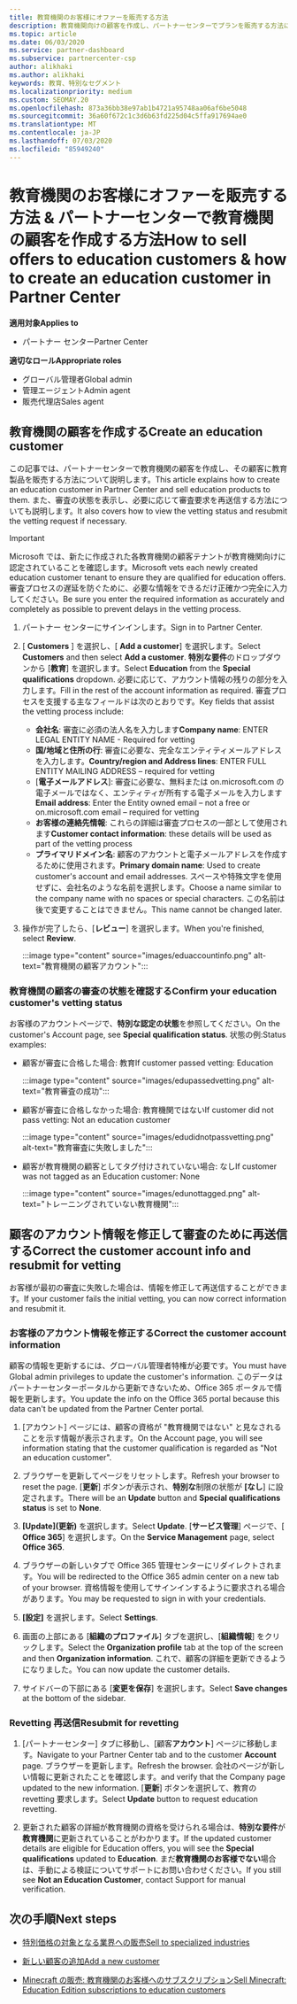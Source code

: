 ```yaml
---
title: 教育機関のお客様にオファーを販売する方法
description: 教育機関向けの顧客を作成し、パートナーセンターでプランを販売する方法について説明します。
ms.topic: article
ms.date: 06/03/2020
ms.service: partner-dashboard
ms.subservice: partnercenter-csp
author: alikhaki
ms.author: alikhaki
keywords: 教育、特別なセグメント
ms.localizationpriority: medium
ms.custom: SEOMAY.20
ms.openlocfilehash: 873a36bb38e97ab1b4721a95748aa06af6be5048
ms.sourcegitcommit: 36a60f672c1c3d6b63fd225d04c5ffa917694ae0
ms.translationtype: MT
ms.contentlocale: ja-JP
ms.lasthandoff: 07/03/2020
ms.locfileid: "85949240"
---
```

# <a name="how-to-sell-offers-to-education-customers--how-to-create-an-education-customer-in-partner-center"></a><span data-ttu-id="73260-104">教育機関のお客様にオファーを販売する方法 & パートナーセンターで教育機関の顧客を作成する方法</span><span class="sxs-lookup"><span data-stu-id="73260-104">How to sell offers to education customers & how to create an education customer in Partner Center</span></span>

<span data-ttu-id="73260-105">**適用対象**</span><span class="sxs-lookup"><span data-stu-id="73260-105">**Applies to**</span></span>

- <span data-ttu-id="73260-106">パートナー センター</span><span class="sxs-lookup"><span data-stu-id="73260-106">Partner Center</span></span>

<span data-ttu-id="73260-107">**適切なロール**</span><span class="sxs-lookup"><span data-stu-id="73260-107">**Appropriate roles**</span></span>

- <span data-ttu-id="73260-108">グローバル管理者</span><span class="sxs-lookup"><span data-stu-id="73260-108">Global admin</span></span>
- <span data-ttu-id="73260-109">管理エージェント</span><span class="sxs-lookup"><span data-stu-id="73260-109">Admin agent</span></span>
- <span data-ttu-id="73260-110">販売代理店</span><span class="sxs-lookup"><span data-stu-id="73260-110">Sales agent</span></span>

## <a name="create-an-education-customer"></a><span data-ttu-id="73260-111">教育機関の顧客を作成する</span><span class="sxs-lookup"><span data-stu-id="73260-111">Create an education customer</span></span>

<span data-ttu-id="73260-112">この記事では、パートナーセンターで教育機関の顧客を作成し、その顧客に教育製品を販売する方法について説明します。</span><span class="sxs-lookup"><span data-stu-id="73260-112">This article explains how to create an education customer in Partner Center and sell education products to them.</span></span> <span data-ttu-id="73260-113">また、審査の状態を表示し、必要に応じて審査要求を再送信する方法についても説明します。</span><span class="sxs-lookup"><span data-stu-id="73260-113">It also covers how to view the vetting status and resubmit the vetting request if necessary.</span></span>

> [!IMPORTANT]
> <span data-ttu-id="73260-114">Microsoft では、新たに作成された各教育機関の顧客テナントが教育機関向けに認定されていることを確認します。</span><span class="sxs-lookup"><span data-stu-id="73260-114">Microsoft vets each newly created education customer tenant to ensure they are qualified for education offers.</span></span>  <span data-ttu-id="73260-115">審査プロセスの遅延を防ぐために、必要な情報をできるだけ正確かつ完全に入力してください。</span><span class="sxs-lookup"><span data-stu-id="73260-115">Be sure you enter the required information as accurately and completely as possible to prevent delays in the vetting process.</span></span>

1. <span data-ttu-id="73260-116">パートナー センターにサインインします。</span><span class="sxs-lookup"><span data-stu-id="73260-116">Sign in to Partner Center.</span></span>

2. <span data-ttu-id="73260-117">[ **Customers** ] を選択し、[ **Add a customer**] を選択します。</span><span class="sxs-lookup"><span data-stu-id="73260-117">Select **Customers** and then select **Add a customer**.</span></span> <span data-ttu-id="73260-118">**特別な要件**のドロップダウンから [**教育**] を選択します。</span><span class="sxs-lookup"><span data-stu-id="73260-118">Select **Education** from the **Special qualifications** dropdown.</span></span>  <span data-ttu-id="73260-119">必要に応じて、アカウント情報の残りの部分を入力します。</span><span class="sxs-lookup"><span data-stu-id="73260-119">Fill in the rest of the account information as required.</span></span>  <span data-ttu-id="73260-120">審査プロセスを支援する主なフィールドは次のとおりです。</span><span class="sxs-lookup"><span data-stu-id="73260-120">Key fields that assist the vetting process include:</span></span>

   - <span data-ttu-id="73260-121">**会社名**: 審査に必須の法人名を入力します</span><span class="sxs-lookup"><span data-stu-id="73260-121">**Company name**: ENTER LEGAL ENTITY NAME - Required for vetting</span></span>
   - <span data-ttu-id="73260-122">**国/地域と住所の行**: 審査に必要な、完全なエンティティメールアドレスを入力します。</span><span class="sxs-lookup"><span data-stu-id="73260-122">**Country/region and Address lines**: ENTER FULL ENTITY MAILING ADDRESS – required for vetting</span></span>
   - <span data-ttu-id="73260-123">[**電子メールアドレス**]: 審査に必要な、無料または on.microsoft.com の電子メールではなく、エンティティが所有する電子メールを入力します</span><span class="sxs-lookup"><span data-stu-id="73260-123">**Email address**:  Enter the Entity owned email – not a free or on.microsoft.com email – required for vetting</span></span>
   - <span data-ttu-id="73260-124">**お客様の連絡先情報**: これらの詳細は審査プロセスの一部として使用されます</span><span class="sxs-lookup"><span data-stu-id="73260-124">**Customer contact information**: these details will be used as part of the vetting process</span></span>
   - <span data-ttu-id="73260-125">**プライマリドメイン名**: 顧客のアカウントと電子メールアドレスを作成するために使用されます。</span><span class="sxs-lookup"><span data-stu-id="73260-125">**Primary domain name**:  Used to create customer's account and email addresses.</span></span>  <span data-ttu-id="73260-126">スペースや特殊文字を使用せずに、会社名のような名前を選択します。</span><span class="sxs-lookup"><span data-stu-id="73260-126">Choose a name similar to the company name with no spaces or special characters.</span></span>  <span data-ttu-id="73260-127">この名前は後で変更することはできません。</span><span class="sxs-lookup"><span data-stu-id="73260-127">This name cannot be changed later.</span></span>

3. <span data-ttu-id="73260-128">操作が完了したら、[**レビュー**] を選択します。</span><span class="sxs-lookup"><span data-stu-id="73260-128">When you're finished, select **Review**.</span></span>

   :::image type="content" source="images/eduaccountinfo.png" alt-text="教育機関の顧客アカウント":::

### <a name="confirm-your-education-customers-vetting-status"></a><span data-ttu-id="73260-130">教育機関の顧客の審査の状態を確認する</span><span class="sxs-lookup"><span data-stu-id="73260-130">Confirm your education customer's vetting status</span></span>

<span data-ttu-id="73260-131">お客様のアカウントページで、**特別な認定の状態**を参照してください。</span><span class="sxs-lookup"><span data-stu-id="73260-131">On the customer's Account page, see **Special qualification status**.</span></span>
<span data-ttu-id="73260-132">状態の例:</span><span class="sxs-lookup"><span data-stu-id="73260-132">Status examples:</span></span>

- <span data-ttu-id="73260-133">顧客が審査に合格した場合: 教育</span><span class="sxs-lookup"><span data-stu-id="73260-133">If customer passed vetting:  Education</span></span>

   :::image type="content" source="images/edupassedvetting.png" alt-text="教育審査の成功":::

- <span data-ttu-id="73260-135">顧客が審査に合格しなかった場合: 教育機関ではない</span><span class="sxs-lookup"><span data-stu-id="73260-135">If customer did not pass vetting:  Not an education customer</span></span>

   :::image type="content" source="images/edudidnotpassvetting.png" alt-text="教育審査に失敗しました":::

- <span data-ttu-id="73260-137">顧客が教育機関の顧客としてタグ付けされていない場合: なし</span><span class="sxs-lookup"><span data-stu-id="73260-137">If customer was not tagged as an Education customer:  None</span></span>

   :::image type="content" source="images/edunottagged.png" alt-text="トレーニングされていない教育機関":::

## <a name="correct-the-customer-account-info-and-resubmit-for-vetting"></a><span data-ttu-id="73260-139">顧客のアカウント情報を修正して審査のために再送信する</span><span class="sxs-lookup"><span data-stu-id="73260-139">Correct the customer account info and resubmit for vetting</span></span>  

<span data-ttu-id="73260-140">お客様が最初の審査に失敗した場合は、情報を修正して再送信することができます。</span><span class="sxs-lookup"><span data-stu-id="73260-140">If your customer fails the initial vetting, you can now correct information and resubmit it.</span></span>

### <a name="correct-the-customer-account-information"></a><span data-ttu-id="73260-141">お客様のアカウント情報を修正する</span><span class="sxs-lookup"><span data-stu-id="73260-141">Correct the customer account information</span></span>

<span data-ttu-id="73260-142">顧客の情報を更新するには、グローバル管理者特権が必要です。</span><span class="sxs-lookup"><span data-stu-id="73260-142">You must have Global admin privileges to update the customer's information.</span></span> <span data-ttu-id="73260-143">このデータはパートナーセンターポータルから更新できないため、Office 365 ポータルで情報を更新します。</span><span class="sxs-lookup"><span data-stu-id="73260-143">You update the info on the Office 365 portal because this data can't be updated from the Partner Center portal.</span></span>

1. <span data-ttu-id="73260-144">[アカウント] ページには、顧客の資格が "教育機関ではない" と見なされることを示す情報が表示されます。</span><span class="sxs-lookup"><span data-stu-id="73260-144">On the Account page, you will see information stating that the customer qualification is regarded as "Not an education customer".</span></span>

2. <span data-ttu-id="73260-145">ブラウザーを更新してページをリセットします。</span><span class="sxs-lookup"><span data-stu-id="73260-145">Refresh your browser to reset the page.</span></span> <span data-ttu-id="73260-146">[**更新**] ボタンが表示され、**特別な**制限の状態が **[なし**] に設定されます。</span><span class="sxs-lookup"><span data-stu-id="73260-146">There will be an **Update** button and **Special qualifications status** is set to **None**.</span></span>

3. <span data-ttu-id="73260-147">**[Update]\(更新\)** を選択します。</span><span class="sxs-lookup"><span data-stu-id="73260-147">Select **Update**.</span></span> <span data-ttu-id="73260-148">[**サービス管理**] ページで、[ **Office 365**] を選択します。</span><span class="sxs-lookup"><span data-stu-id="73260-148">On the **Service Management** page, select **Office 365**.</span></span>

4. <span data-ttu-id="73260-149">ブラウザーの新しいタブで Office 365 管理センターにリダイレクトされます。</span><span class="sxs-lookup"><span data-stu-id="73260-149">You will be redirected to the Office 365 admin center on a new tab of your browser.</span></span> <span data-ttu-id="73260-150">資格情報を使用してサインインするように要求される場合があります。</span><span class="sxs-lookup"><span data-stu-id="73260-150">You may be requested to sign in with your credentials.</span></span>

5. <span data-ttu-id="73260-151">**[設定]** を選択します。</span><span class="sxs-lookup"><span data-stu-id="73260-151">Select **Settings**.</span></span>

6. <span data-ttu-id="73260-152">画面の上部にある [**組織のプロファイル**] タブを選択し、[**組織情報**] をクリックします。</span><span class="sxs-lookup"><span data-stu-id="73260-152">Select the **Organization profile** tab at the top of the screen and then **Organization information**.</span></span> <span data-ttu-id="73260-153">これで、顧客の詳細を更新できるようになりました。</span><span class="sxs-lookup"><span data-stu-id="73260-153">You can now update the customer details.</span></span>

7. <span data-ttu-id="73260-154">サイドバーの下部にある [**変更を保存**] を選択します。</span><span class="sxs-lookup"><span data-stu-id="73260-154">Select **Save changes** at the bottom of the sidebar.</span></span>  

### <a name="resubmit-for-revetting"></a><span data-ttu-id="73260-155">Revetting 再送信</span><span class="sxs-lookup"><span data-stu-id="73260-155">Resubmit for revetting</span></span>

1. <span data-ttu-id="73260-156">[パートナーセンター] タブに移動し、[顧客**アカウント**] ページに移動します。</span><span class="sxs-lookup"><span data-stu-id="73260-156">Navigate to your Partner Center tab and to the customer **Account** page.</span></span> <span data-ttu-id="73260-157">ブラウザーを更新します。</span><span class="sxs-lookup"><span data-stu-id="73260-157">Refresh the browser.</span></span> <span data-ttu-id="73260-158">会社のページが新しい情報に更新されたことを確認します。</span><span class="sxs-lookup"><span data-stu-id="73260-158">and verify that the Company page updated to the new information.</span></span> <span data-ttu-id="73260-159">[**更新**] ボタンを選択して、教育の revetting 要求します。</span><span class="sxs-lookup"><span data-stu-id="73260-159">Select **Update** button to request education revetting.</span></span>

2. <span data-ttu-id="73260-160">更新された顧客の詳細が教育機関の資格を受けられる場合は、**特別な要件**が**教育機関**に更新されていることがわかります。</span><span class="sxs-lookup"><span data-stu-id="73260-160">If the updated customer details are eligible for Education offers, you will see the **Special qualifications** updated to **Education**.</span></span> <span data-ttu-id="73260-161">まだ**教育機関のお客様でない**場合は、手動による検証についてサポートにお問い合わせください。</span><span class="sxs-lookup"><span data-stu-id="73260-161">If you still see **Not an Education Customer**, contact Support for manual verification.</span></span>

## <a name="next-steps"></a><span data-ttu-id="73260-162">次の手順</span><span class="sxs-lookup"><span data-stu-id="73260-162">Next steps</span></span>

- [<span data-ttu-id="73260-163">特別価格の対象となる業界への販売</span><span class="sxs-lookup"><span data-stu-id="73260-163">Sell to specialized industries</span></span>](get-special-pricing-for-offers.md)

- [<span data-ttu-id="73260-164">新しい顧客の追加</span><span class="sxs-lookup"><span data-stu-id="73260-164">Add a new customer</span></span>](add-a-new-customer.md)

- [<span data-ttu-id="73260-165">Minecraft の販売: 教育機関のお客様へのサブスクリプション</span><span class="sxs-lookup"><span data-stu-id="73260-165">Sell Minecraft: Education Edition subscriptions to education customers</span></span>](minecraft-subscriptions.md)
